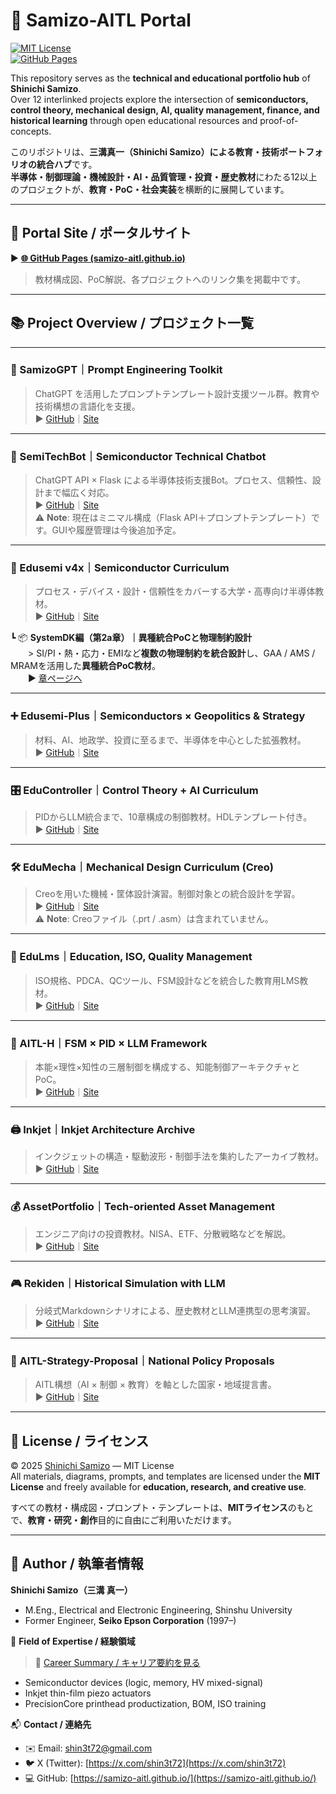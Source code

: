 # 🧠 Samizo-AITL Portal

[![MIT License](https://img.shields.io/badge/license-MIT-blue.svg)](./LICENSE)  
[![GitHub Pages](https://img.shields.io/badge/view-site-green)](https://samizo-aitl.github.io/)

This repository serves as the **technical and educational portfolio hub** of **Shinichi Samizo**.  
Over 12 interlinked projects explore the intersection of **semiconductors, control theory, mechanical design, AI, quality management, finance, and historical learning** through open educational resources and proof-of-concepts.

このリポジトリは、**三溝真一（Shinichi Samizo）**による**教育・技術ポートフォリオの統合ハブ**です。  
**半導体・制御理論・機械設計・AI・品質管理・投資・歴史教材**にわたる12以上のプロジェクトが、**教育・PoC・社会実装**を横断的に展開しています。

---

## 🔗 Portal Site / ポータルサイト

▶︎ **[🌐 GitHub Pages (samizo-aitl.github.io)](https://samizo-aitl.github.io/)**  
> 教材構成図、PoC解説、各プロジェクトへのリンク集を掲載中です。

---

## 📚 Project Overview / プロジェクト一覧

---

### 🧠 SamizoGPT｜Prompt Engineering Toolkit  
> ChatGPT を活用したプロンプトテンプレート設計支援ツール群。教育や技術構想の言語化を支援。  
▶︎ [GitHub](https://github.com/Samizo-AITL/SamizoGPT)｜[Site](https://samizo-aitl.github.io/SamizoGPT/)

---

### 📡 SemiTechBot｜Semiconductor Technical Chatbot  
> ChatGPT API × Flask による半導体技術支援Bot。プロセス、信頼性、設計まで幅広く対応。  
▶︎ [GitHub](https://github.com/Samizo-AITL/SamizoGPT_SemiTechBot)｜[Site](https://samizo-aitl.github.io/SamizoGPT_SemiTechBot/)  
⚠️ **Note**: 現在はミニマル構成（Flask API＋プロンプトテンプレート）です。GUIや履歴管理は今後追加予定。

---

### 📘 Edusemi v4x｜Semiconductor Curriculum  
> プロセス・デバイス・設計・信頼性をカバーする大学・高専向け半導体教材。  
▶︎ [GitHub](https://github.com/Samizo-AITL/Edusemi-v4x)｜[Site](https://samizo-aitl.github.io/Edusemi-v4x/)

┗ 📦 **SystemDK編（第2a章）｜異種統合PoCと物理制約設計**  
  > SI/PI・熱・応力・EMIなど**複数の物理制約を統合設計**し、GAA / AMS / MRAMを活用した**異種統合PoC教材**。  
  ▶︎ [章ページへ](https://github.com/Samizo-AITL/Edusemi-v4x/tree/main/f_chapter2a_systemdk)

---

### ➕ Edusemi-Plus｜Semiconductors × Geopolitics & Strategy  
> 材料、AI、地政学、投資に至るまで、半導体を中心とした拡張教材。  
▶︎ [GitHub](https://github.com/Samizo-AITL/Edusemi-Plus)｜[Site](https://samizo-aitl.github.io/Edusemi-Plus/)

---

### 🎛️ EduController｜Control Theory + AI Curriculum  
> PIDからLLM統合まで、10章構成の制御教材。HDLテンプレート付き。  
▶︎ [GitHub](https://github.com/Samizo-AITL/EduController)｜[Site](https://samizo-aitl.github.io/EduController/)

---

### 🛠️ EduMecha｜Mechanical Design Curriculum (Creo)  
> Creoを用いた機械・筐体設計演習。制御対象との統合設計を学習。  
▶︎ [GitHub](https://github.com/Samizo-AITL/EduMecha)｜[Site](https://samizo-aitl.github.io/EduMecha/)  
⚠️ **Note**: Creoファイル（.prt / .asm）は含まれていません。

---

### 🧠 EduLms｜Education, ISO, Quality Management  
> ISO規格、PDCA、QCツール、FSM設計などを統合した教育用LMS教材。  
▶︎ [GitHub](https://github.com/Samizo-AITL/EduLms)｜[Site](https://samizo-aitl.github.io/EduLms/)

---

### 🤖 AITL-H｜FSM × PID × LLM Framework  
> 本能×理性×知性の三層制御を構成する、知能制御アーキテクチャとPoC。  
▶︎ [GitHub](https://github.com/Samizo-AITL/AITL-H)｜[Site](https://samizo-aitl.github.io/AITL-H/)

---

### 🖨️ Inkjet｜Inkjet Architecture Archive  
> インクジェットの構造・駆動波形・制御手法を集約したアーカイブ教材。  
▶︎ [GitHub](https://github.com/Samizo-AITL/Inkjet)｜[Site](https://samizo-aitl.github.io/Inkjet/)

---

### 💰 AssetPortfolio｜Tech-oriented Asset Management  
> エンジニア向けの投資教材。NISA、ETF、分散戦略などを解説。  
▶︎ [GitHub](https://github.com/Samizo-AITL/AssetPortfolio-StartGuide)｜[Site](https://samizo-aitl.github.io/AssetPortfolio-StartGuide/)

---

### 🎮 Rekiden｜Historical Simulation with LLM  
> 分岐式Markdownシナリオによる、歴史教材とLLM連携型の思考演習。  
▶︎ [GitHub](https://github.com/Samizo-AITL/Rekiden)｜[Site](https://samizo-aitl.github.io/Rekiden/)

---

### 🧠 AITL-Strategy-Proposal｜National Policy Proposals  
> AITL構想（AI × 制御 × 教育）を軸とした国家・地域提言書。  
▶︎ [GitHub](https://github.com/Samizo-AITL/AITL-Strategy-Proposal)｜[Site](https://samizo-aitl.github.io/AITL-Strategy-Proposal/)

---

## 📄 License / ライセンス

© 2025 [Shinichi Samizo](https://github.com/Samizo-AITL) — MIT License  
All materials, diagrams, prompts, and templates are licensed under the **MIT License** and freely available for **education, research, and creative use**.

すべての教材・構成図・プロンプト・テンプレートは、**MITライセンス**のもとで、**教育・研究・創作**目的に自由にご利用いただけます。

---

## 👤 Author / 執筆者情報

**Shinichi Samizo（三溝 真一）**  
- M.Eng., Electrical and Electronic Engineering, Shinshu University  
- Former Engineer, **Seiko Epson Corporation** (1997–)

📌 **Field of Expertise / 経験領域**  
> 📘 [Career Summary / キャリア要約を見る](./about/career-summary.md)  
- Semiconductor devices (logic, memory, HV mixed-signal)  
- Inkjet thin-film piezo actuators  
- PrecisionCore printhead productization, BOM, ISO training

📬 **Contact / 連絡先**  
- ✉️ Email: [shin3t72@gmail.com](mailto:shin3t72@gmail.com)  
- 🐦 X (Twitter): [https://x.com/shin3t72](https://x.com/shin3t72)  
- 💻 GitHub: [https://samizo-aitl.github.io/](https://samizo-aitl.github.io/)

